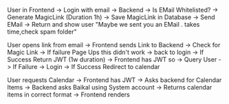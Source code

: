 User in Frontend
-> Login with email
-> Backend
-> Is EMail Whitelisted?
-> Generate MagicLink (Duration 1h)
-> Save MagicLink in Database
-> Send EMail
-> Return and show user "Maybe we sent you an EMail . takes time,check spam folder"

User opens link from email
-> Frontend sends Link to Backend
-> Check for Magic Link
-> If failure Page Ups this didn't work -> back to login
-> If Success Return JWT (1w duration)
-> Frontend has JWT so -> Query User
-> If Failure -> Login
-> If Success Redirect to calendar

User requests Calendar
-> Frontend has JWT
-> Asks backend for Calendar Items
-> Backend asks Baikal using System account
-> Returns calendar items in correct format
-> Frontend renders
